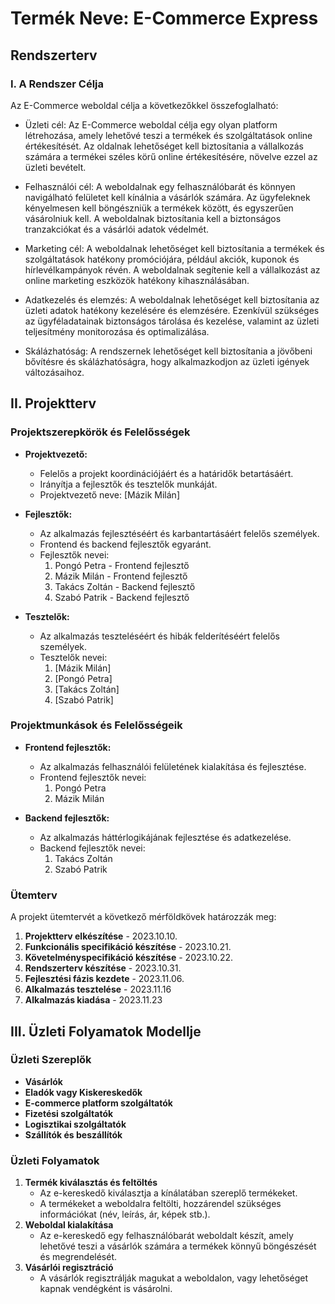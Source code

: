 # Termék Neve: E-Commerce Express

## Rendszerterv

### I. A Rendszer Célja

Az E-Commerce weboldal célja a következőkkel összefoglalható:

- Üzleti cél: Az E-Commerce weboldal célja egy olyan platform létrehozása, amely lehetővé teszi a termékek és szolgáltatások online értékesítését. Az oldalnak lehetőséget kell biztosítania a vállalkozás számára a termékei széles körű online értékesítésére, növelve ezzel az üzleti bevételt.

- Felhasználói cél: A weboldalnak egy felhasználóbarát és könnyen navigálható felületet kell kínálnia a vásárlók számára. Az ügyfeleknek kényelmesen kell böngészniük a termékek között, és egyszerűen vásárolniuk kell. A weboldalnak biztosítania kell a biztonságos tranzakciókat és a vásárlói adatok védelmét.

- Marketing cél: A weboldalnak lehetőséget kell biztosítania a termékek és szolgáltatások hatékony promóciójára, például akciók, kuponok és hírlevélkampányok révén. A weboldalnak segítenie kell a vállalkozást az online marketing eszközök hatékony kihasználásában.

- Adatkezelés és elemzés: A weboldalnak lehetőséget kell biztosítania az üzleti adatok hatékony kezelésére és elemzésére. Ezenkívül szükséges az ügyféladatainak biztonságos tárolása és kezelése, valamint az üzleti teljesítmény monitorozása és optimalizálása.

- Skálázhatóság: A rendszernek lehetőséget kell biztosítania a jövőbeni bővítésre és skálázhatóságra, hogy alkalmazkodjon az üzleti igények változásaihoz.

## II. Projektterv

### Projektszerepkörök és Felelősségek

- **Projektvezető:**

  - Felelős a projekt koordinációjáért és a határidők betartásáért.
  - Irányítja a fejlesztők és tesztelők munkáját.
  - Projektvezető neve: [Mázik Milán]

- **Fejlesztők:**

  - Az alkalmazás fejlesztéséért és karbantartásáért felelős személyek.
  - Frontend és backend fejlesztők egyaránt.
  - Fejlesztők nevei:
    1. Pongó Petra - Frontend fejlesztő
    2. Mázik Milán - Frontend fejlesztő
    3. Takács Zoltán - Backend fejlesztő
    4. Szabó Patrik - Backend fejlesztő

- **Tesztelők:**
  - Az alkalmazás teszteléséért és hibák felderítéséért felelős személyek.
  - Tesztelők nevei:
    1. [Mázik Milán]
    2. [Pongó Petra]
    3. [Takács Zoltán]
    4. [Szabó Patrik]

### Projektmunkások és Felelősségeik

- **Frontend fejlesztők:**

  - Az alkalmazás felhasználói felületének kialakítása és fejlesztése.
  - Frontend fejlesztők nevei:
    1. Pongó Petra
    2. Mázik Milán

- **Backend fejlesztők:**
  - Az alkalmazás háttérlogikájának fejlesztése és adatkezelése.
  - Backend fejlesztők nevei:
    1. Takács Zoltán
    2. Szabó Patrik

### Ütemterv

A projekt ütemtervét a következő mérföldkövek határozzák meg:

1. **Projektterv elkészítése** - 2023.10.10.
2.  **Funkcionális specifikáció készítése** - 2023.10.21.
3.  **Követelményspecifikáció készítése** - 2023.10.22.
4.  **Rendszerterv készítése** - 2023.10.31.
5.  **Fejlesztési fázis kezdete** - 2023.11.06.
6.  **Alkalmazás tesztelése** - 2023.11.16
7.  **Alkalmazás kiadása** - 2023.11.23

## III. Üzleti Folyamatok Modellje

### Üzleti Szereplők

- **Vásárlók**
- **Eladók vagy Kiskereskedők**
- **E-commerce platform szolgáltatók**
- **Fizetési szolgáltatók**
- **Logisztikai szolgáltatók**
- **Szállítók és beszállítók**

### Üzleti Folyamatok

1. **Termék kiválasztás és feltöltés**
   - Az e-kereskedő kiválasztja a kínálatában szereplő termékeket.
   - A termékeket a weboldalra feltölti, hozzárendel szükséges információkat (név, leírás, ár, képek stb.).
2. **Weboldal kialakítása**
   - Az e-kereskedő egy felhasználóbarát weboldalt készít, amely lehetővé teszi a vásárlók számára a termékek könnyű böngészését és megrendelését.
3. **Vásárlói regisztráció**
   - A vásárlók regisztrálják magukat a weboldalon, vagy lehetőséget kapnak vendégként is vásárolni.


